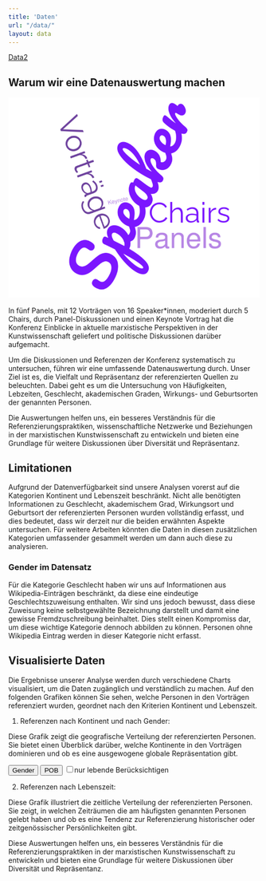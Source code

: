 ```yaml
---
title: 'Daten'
url: "/data/"
layout: data
---
```


[Data2](/data2/)

## Warum wir eine Datenauswertung machen

![](/images/wordcloud.png)

In fünf Panels, mit 12 Vorträgen von 16 Speaker*innen, moderiert durch 5 Chairs, durch Panel-Diskussionen und einen Keynote Vortrag hat die Konferenz Einblicke in aktuelle marxistische Perspektiven in der Kunstwissenschaft geliefert und politische Diskussionen darüber aufgemacht.

Um die Diskussionen und Referenzen der Konferenz systematisch zu untersuchen, führen wir eine umfassende Datenauswertung durch. Unser Ziel ist es, die Vielfalt und Repräsentanz der referenzierten Quellen zu beleuchten. Dabei geht es um die Untersuchung von Häufigkeiten, Lebzeiten, Geschlecht, akademischen Graden, Wirkungs- und Geburtsorten der genannten Personen. 

Die Auswertungen helfen uns, ein besseres Verständnis für die Referenzierungspraktiken, wissenschaftliche Netzwerke und Beziehungen in der marxistischen Kunstwissenschaft zu entwickeln und bieten eine Grundlage für weitere Diskussionen über Diversität und Repräsentanz.

## Limitationen

Aufgrund der Datenverfügbarkeit sind unsere Analysen vorerst auf die Kategorien Kontinent und Lebenszeit beschränkt. Nicht alle benötigten Informationen zu Geschlecht, akademischem Grad, Wirkungsort und Geburtsort der referenzierten Personen wurden vollständig erfasst, und dies bedeutet, dass wir derzeit nur die beiden erwähnten Aspekte untersuchen. Für weitere Arbeiten könnten die Daten in diesen zusätzlichen Kategorien umfassender gesammelt werden um dann auch diese zu analysieren.

### Gender im Datensatz

Für die Kategorie Geschlecht haben wir uns auf Informationen aus Wikipedia-Einträgen beschränkt, da diese eine eindeutige Geschlechtszuweisung enthalten. Wir sind uns jedoch bewusst, dass diese Zuweisung keine selbstgewählte Bezeichnung darstellt und damit eine gewisse Fremdzuschreibung beinhaltet. Dies stellt einen Kompromiss dar, um diese wichtige Kategorie dennoch abbilden zu können. Personen ohne Wikipedia Eintrag werden in dieser Kategorie nicht erfasst.

## Visualisierte Daten

Die Ergebnisse unserer Analyse werden durch verschiedene Charts visualisiert, um die Daten zugänglich und verständlich zu machen. Auf den folgenden Grafiken können Sie sehen, welche Personen in den Vorträgen referenziert wurden, geordnet nach den Kriterien Kontinent und Lebenszeit.

1. Referenzen nach Kontinent und nach Gender:

Diese Grafik zeigt die geografische Verteilung der referenzierten Personen. Sie bietet einen Überblick darüber, welche Kontinente in den Vorträgen dominieren und ob es eine ausgewogene globale Repräsentation gibt.

<!-- Create a div where the graph will take place -->
<button onclick='parseData("gender")'>Gender</button>
<button onclick='parseData("POB")'>POB</button>
<input type="checkbox" id="cbAliveOnly">nur lebende Berücksichtigen</input>
<div id="piedata"></div>

2. Referenzen nach Lebenszeit:

Diese Grafik illustriert die zeitliche Verteilung der referenzierten Personen. Sie zeigt, in welchen Zeiträumen die am häufigsten genannten Personen gelebt haben und ob es eine Tendenz zur Referenzierung historischer oder zeitgenössischer Persönlichkeiten gibt.

Diese Auswertungen helfen uns, ein besseres Verständnis für die Referenzierungspraktiken in der marxistischen Kunstwissenschaft zu entwickeln und bieten eine Grundlage für weitere Diskussionen über Diversität und Repräsentanz.

<div id="histdata"></div>

